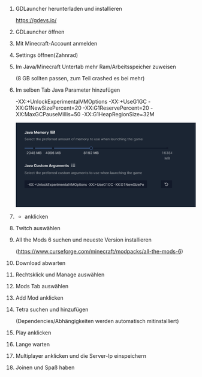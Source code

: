 1. GDLauncher herunterladen und installieren
	
	https://gdevs.io/

2. GDLauncher öffnen

3. Mit Minecraft-Account anmelden

4. Settings öffnen(Zahnrad)

5. Im Java/Minecraft Untertab mehr Ram/Arbeitsspeicher zuweisen 
	
	(8 GB sollten passen, zum Teil crashed es bei mehr)

6. Im selben Tab Java Parameter hinzufügen
	
	-XX:+UnlockExperimentalVMOptions 
	-XX:+UseG1GC 
	-XX:G1NewSizePercent=20 
	-XX:G1ReservePercent=20 
	-XX:MaxGCPauseMillis=50 
	-XX:G1HeapRegionSize=32M
	
	![Java Args](/images/ATM6/GDLauncher/JavaArgs.png)
	
7. + anklicken

8. Twitch auswählen

9. All the Mods 6 suchen und neueste Version installieren
	
	(https://www.curseforge.com/minecraft/modpacks/all-the-mods-6)
	
10. Download abwarten

11. Rechtsklick und Manage auswählen

12. Mods Tab auswählen

13. Add Mod anklicken
	
14. Tetra suchen und hinzufügen
	
	(Dependencies/Abhängigkeiten werden automatisch mitinstalliert)
		
15. Play anklicken

16. Lange warten

17. Multiplayer anklicken und die Server-Ip einspeichern

18. Joinen und Spaß haben
